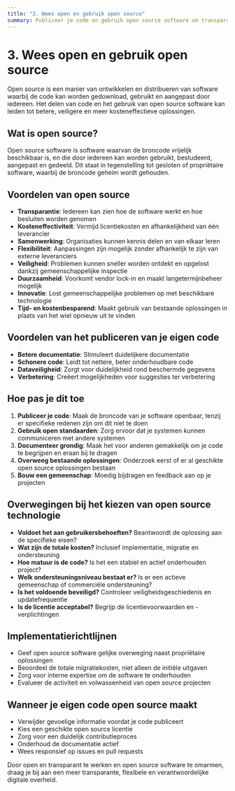 ```yaml
---
title: "3. Wees open en gebruik open source"
summary: Publiceer je code en gebruik open source software om transparantie, flexibiliteit en verantwoording te verbeteren.
---
```


# 3. Wees open en gebruik open source

Open source is een manier van ontwikkelen en distribueren van software waarbij de code kan worden gedownload, gebruikt en aangepast door iedereen. Het delen van code en het gebruik van open source software kan leiden tot betere, veiligere en meer kosteneffectieve oplossingen.

## Wat is open source?

Open source software is software waarvan de broncode vrijelijk beschikbaar is, en die door iedereen kan worden gebruikt, bestudeerd, aangepast en gedeeld. Dit staat in tegenstelling tot gesloten of propriëtaire software, waarbij de broncode geheim wordt gehouden.

## Voordelen van open source

- **Transparantie**: Iedereen kan zien hoe de software werkt en hoe besluiten worden genomen
- **Kosteneffectiviteit**: Vermijd licentiekosten en afhankelijkheid van één leverancier
- **Samenwerking**: Organisaties kunnen kennis delen en van elkaar leren
- **Flexibiliteit**: Aanpassingen zijn mogelijk zonder afhankelijk te zijn van externe leveranciers
- **Veiligheid**: Problemen kunnen sneller worden ontdekt en opgelost dankzij gemeenschappelijke inspectie
- **Duurzaamheid**: Voorkomt vendor lock-in en maakt langetermijnbeheer mogelijk
- **Innovatie**: Lost gemeenschappelijke problemen op met beschikbare technologie
- **Tijd- en kostenbesparend**: Maakt gebruik van bestaande oplossingen in plaats van het wiel opnieuw uit te vinden

## Voordelen van het publiceren van je eigen code

- **Betere documentatie**: Stimuleert duidelijkere documentatie
- **Schonere code**: Leidt tot nettere, beter onderhoudbare code
- **Dataveiligheid**: Zorgt voor duidelijkheid rond beschermde gegevens
- **Verbetering**: Creëert mogelijkheden voor suggesties ter verbetering

## Hoe pas je dit toe

1. **Publiceer je code**: Maak de broncode van je software openbaar, tenzij er specifieke redenen zijn om dit niet te doen
2. **Gebruik open standaarden**: Zorg ervoor dat je systemen kunnen communiceren met andere systemen
3. **Documenteer grondig**: Maak het voor anderen gemakkelijk om je code te begrijpen en eraan bij te dragen
4. **Overweeg bestaande oplossingen**: Onderzoek eerst of er al geschikte open source oplossingen bestaan
5. **Bouw een gemeenschap**: Moedig bijdragen en feedback aan op je projecten

## Overwegingen bij het kiezen van open source technologie

- **Voldoet het aan gebruikersbehoeften?** Beantwoordt de oplossing aan de specifieke eisen?
- **Wat zijn de totale kosten?** Inclusief implementatie, migratie en ondersteuning
- **Hoe matuur is de code?** Is het een stabiel en actief onderhouden project?
- **Welk ondersteuningsniveau bestaat er?** Is er een actieve gemeenschap of commerciële ondersteuning?
- **Is het voldoende beveiligd?** Controleer veiligheidsgeschiedenis en updatefrequentie
- **Is de licentie acceptabel?** Begrijp de licentievoorwaarden en -verplichtingen

## Implementatierichtlijnen

- Geef open source software gelijke overweging naast propriëtaire oplossingen
- Beoordeel de totale migratiekosten, niet alleen de initiële uitgaven
- Zorg voor interne expertise om de software te onderhouden
- Evalueer de activiteit en volwassenheid van open source projecten

## Wanneer je eigen code open source maakt

- Verwijder gevoelige informatie voordat je code publiceert
- Kies een geschikte open source licentie
- Zorg voor een duidelijk contributieproces
- Onderhoud de documentatie actief
- Wees responsief op issues en pull requests

Door open en transparant te werken en open source software te omarmen, draag je bij aan een meer transparante, flexibele en verantwoordelijke digitale overheid.
